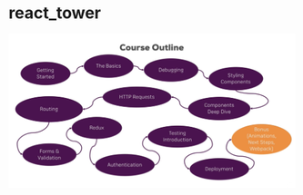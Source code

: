 # react_tower
<img src="https://github.com/mary-tkachenko/react_tower/blob/master/Screenshot%202018-10-09%2012.04.56.png?raw=true">
